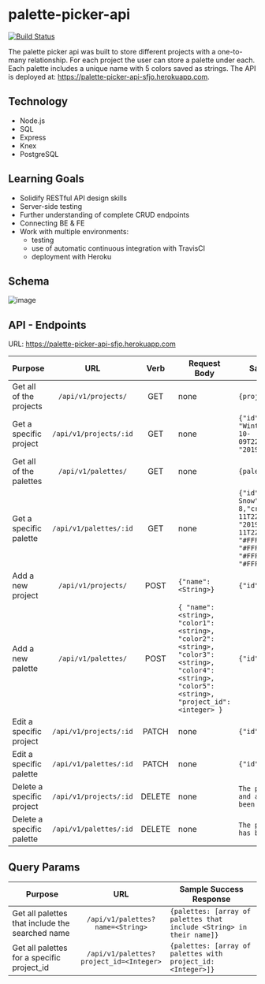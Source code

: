 # palette-picker-api

[![Build Status](https://travis-ci.org/jogren/palette-picker-api.svg?branch=master)](https://travis-ci.org/jogren/palette-picker-api)

The palette picker api was built to store different projects with a one-to-many relationship. For each project the user can store a palette under each. Each palette includes a unique name with 5 colors saved as strings. The API is deployed at: https://palette-picker-api-sfjo.herokuapp.com.

## Technology

- Node.js
- SQL
- Express
- Knex
- PostgreSQL

## Learning Goals

- Solidify RESTful API design skills
- Server-side testing
- Further understanding of complete CRUD endpoints
- Connecting BE & FE
- Work with multiple environments:
  - testing
  - use of automatic continuous integration with TravisCI
  - deployment with Heroku

## Schema

![image](https://user-images.githubusercontent.com/45364533/66959159-07fe2e00-f027-11e9-949d-917cbc79a5cd.png)

## API - Endpoints

URL: https://palette-picker-api-sfjo.herokuapp.com

| Purpose                   |          URL           |  Verb  | Request Body                                                                                                                                        | Sample Success Response                                                                                                                                                                                                                 |
| ------------------------- | :--------------------: | :----: | --------------------------------------------------------------------------------------------------------------------------------------------------- | --------------------------------------------------------------------------------------------------------------------------------------------------------------------------------------------------------------------------------------- |
| Get all of the projects   |  `/api/v1/projects/`   |  GET   | none                                                                                                                                                | `{projects: [array of projects]}`                                                                                                                                                                                                       |
| Get a specific project    | `/api/v1/projects/:id` |  GET   | none                                                                                                                                                | `{"id": 8,"name": "Winter","created_at": "2019-10-09T22:26:01.901Z","updated_at": "2019-10-09T22:26:01.901Z"}`                                                                                                                          |
| Get all of the palettes   |  `/api/v1/palettes/`   |  GET   | none                                                                                                                                                | `{palettes: [array of palettes]}`                                                                                                                                                                                                       |
| Get a specific palette    | `/api/v1/palettes/:id` |  GET   | none                                                                                                                                                | `{"id": 13,"name": "First Snow","project_id": 8,"created_at": "2019-10-11T22:43:56.193Z","updated_at": "2019-10-11T22:43:56.193Z","color1": "#FFFFFF","color2": "#FFFFFF","color3": "#FFFFFF","color4": "#FFFFFF","color5": "#FFFFFF"}` |
| Add a new project         |  `/api/v1/projects/`   |  POST  | `{"name": <String>}`                                                                                                                                | `{"id": <Integer>}`                                                                                                                                                                                                                     |
| Add a new palette         |  `/api/v1/palettes/`   |  POST  | `{ "name": <string>, "color1": <string>, "color2": <string>, "color3": <string>, "color4": <string>, "color5": <string>, "project_id": <integer> }` | `{"id": <Integer>}`                                                                                                                                                                                                                     |
| Edit a specific project   | `/api/v1/projects/:id` | PATCH  | none                                                                                                                                                | `{"id": <Integer>}`                                                                                                                                                                                                                     |
| Edit a specific palette   | `/api/v1/palettes/:id` | PATCH  | none                                                                                                                                                | `{"id": <Integer>}`                                                                                                                                                                                                                     |
| Delete a specific project | `/api/v1/projects/:id` | DELETE | none                                                                                                                                                | `The project with id <Integer> and all of its palettes have been removed.`                                                                                                                                                              |
| Delete a specific palette | `/api/v1/palettes/:id` | DELETE | none                                                                                                                                                | `The palette with id <Integer> has been removed.`                                                                                                                                                                                       |

## Query Params

| Purpose                                         |                   URL                   | Sample Success Response                                               |
| ----------------------------------------------- | :-------------------------------------: | --------------------------------------------------------------------- |
| Get all palettes that include the searched name |    `/api/v1/palettes?name=<String>`     | `{palettes: [array of palettes that include <String> in their name]}` |
| Get all palettes for a specific project_id      | `/api/v1/palettes?project_id=<Integer>` | `{palettes: [array of palettes with project_id:<Integer>]}`           |

